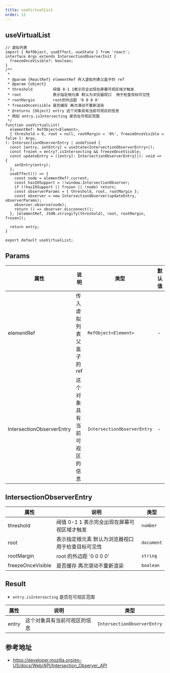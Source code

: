 ```yaml
---
title: useVirtualList
order: 12
---
```


## useVirtualList

```tsx | pure
// 虚拟列表
import { RefObject, useEffect, useState } from 'react';
interface Args extends IntersectionObserverInit {
  freezeOnceVisible?: boolean;
}
/**
 *
 * @param {ReactRef} elementRef 传入虚拟列表父盒子的 ref
 * @param {object}
 * threshold         阀值 0-1 1表示完全出现在屏幕可视区域才触发
 * root              表示指定根元素 默认为浏览器视口  用于检查目标可见性
 * rootMargin        root的外边距 '0 0 0 0'
 * freezeOnceVisible 是否缓存 再次滑动不重新渲染
 * @returns {Object} entry 这个对象具有当前可视区的信息
 * 例如 entry.isIntersecting 是否在可视区范围
 */
function useVirtualList(
  elementRef: RefObject<Element>,
  { threshold = 0, root = null, rootMargin = '0%', freezeOnceVisible = false }: Args,
): IntersectionObserverEntry | undefined {
  const [entry, setEntry] = useState<IntersectionObserverEntry>();
  const frozen = entry?.isIntersecting && freezeOnceVisible;
  const updateEntry = ([entry]: IntersectionObserverEntry[]): void => {
    setEntry(entry);
  };
  useEffect(() => {
    const node = elementRef?.current;
    const hasIOSupport = !!window.IntersectionObserver;
    if (!hasIOSupport || frozen || !node) return;
    const observerParams = { threshold, root, rootMargin };
    const observer = new IntersectionObserver(updateEntry, observerParams);
    observer.observe(node);
    return () => observer.disconnect();
  }, [elementRef, JSON.stringify(threshold), root, rootMargin, frozen]);

  return entry;
}

export default useVirtualList;
```

## Params

| 属性                      | 说明                         | 类型                        | 默认值 |
| ------------------------- | ---------------------------- | --------------------------- | ------ |
| elementRef                | 传入虚拟列表父盒子的 ref     | `RefObject<Element>`        | -      |
| IntersectionObserverEntry | 这个对象具有当前可视区的信息 | `IntersectionObserverEntry` | -      |

## IntersectionObserverEntry

| 属性              | 说明                                               | 类型       |
| ----------------- | -------------------------------------------------- | ---------- |
| threshold         | 阀值 0-1 1 表示完全出现在屏幕可视区域才触发        | `number`   |
| root              | 表示指定根元素 默认为浏览器视口 用于检查目标可见性 | `document` |
| rootMargin        | root 的外边距 '0 0 0 0'                            | `string`   |
| freezeOnceVisible | 是否缓存 再次滑动不重新渲染                        | `boolean`  |

## Result

- `entry.isIntersecting` 是否在可视区范围

| 属性  | 说明                         | 类型                        |
| ----- | ---------------------------- | --------------------------- |
| entry | 这个对象具有当前可视区的信息 | `IntersectionObserverEntry` |

## 参考地址

- https://developer.mozilla.org/en-US/docs/Web/API/Intersection_Observer_API
